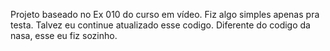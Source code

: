 Projeto baseado no Ex 010 do curso em vídeo. Fiz algo simples apenas pra testa. Talvez eu continue atualizado esse codigo.
Diferente do codigo da nasa, esse eu fiz sozinho.

